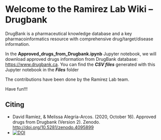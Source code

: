 # Welcome to the Ramirez Lab Wiki – Drugbank
DrugBank is a pharmaceutical knowledge database and a key pharmacoinformatics resource with comprehensive drug/target/disease information.

In the **Approved_drugs_from_Drugbank.ipynb** Jupyter notebook, we will download approved drugs information from DrugBank database: https://www.drugbank.ca. You can find the ***CSV files*** generated with this Jupyter notebook in the ***Files*** folder

The contributions have been done by the Ramirez Lab team.


Have fun!!!


## Citing

* David Ramíez, & Melissa Alegría-Arcos. (2020, October 16). Approved drugs from Drugbank (Version 2). Zenodo. http://doi.org/10.5281/zenodo.4095899
* [![DOI](https://zenodo.org/badge/DOI/10.5281/zenodo.4095899.svg)](https://doi.org/10.5281/zenodo.4095899)




